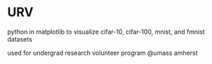 # URV
python in matplotlib to visualize cifar-10, cifar-100, mnist, and fmnist datasets

used for undergrad research volunteer program @umass amherst
